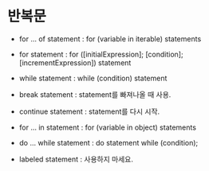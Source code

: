 # 반복문

- for ... of statement : for (variable in iterable) statements
- for statement : for ([initialExpression]; [condition]; [incrementExpression]) statement
- while statement : while (condition) statement
- break statement : statement를 빠져나올 때 사용.
- continue statement : statement를 다시 시작.
- for ... in statement : for (variable in object) statements

- do ... while statement : do statement while (condition);
- labeled statement : 사용하지 마세요.